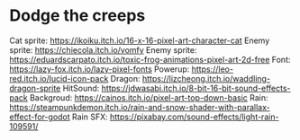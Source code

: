 # Dodge the creeps
 
Cat sprite: https://ikoiku.itch.io/16-x-16-pixel-art-character-cat
Enemy sprite: https://chiecola.itch.io/vomfy
Enemy sprite: https://eduardscarpato.itch.io/toxic-frog-animations-pixel-art-2d-free
Font: https://lazy-fox.itch.io/lazy-pixel-fonts
Powerup: https://leo-red.itch.io/lucid-icon-pack
Dragon: https://lizcheong.itch.io/waddling-dragon-sprite
HitSound: https://jdwasabi.itch.io/8-bit-16-bit-sound-effects-pack
Backgroud: https://cainos.itch.io/pixel-art-top-down-basic
Rain: https://steampunkdemon.itch.io/rain-and-snow-shader-with-parallax-effect-for-godot
Rain SFX: https://pixabay.com/sound-effects/light-rain-109591/
